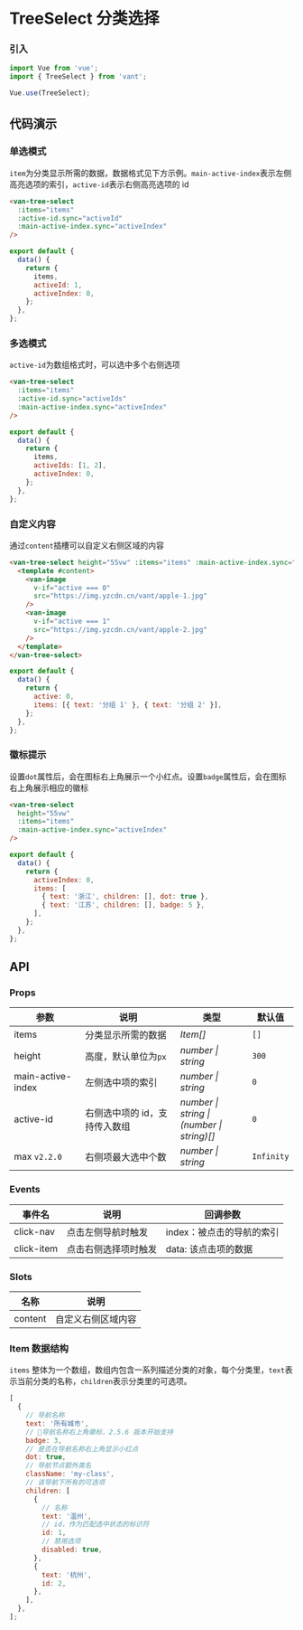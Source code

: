 # TreeSelect 分类选择

### 引入

```js
import Vue from 'vue';
import { TreeSelect } from 'vant';

Vue.use(TreeSelect);
```

## 代码演示

### 单选模式

`item`为分类显示所需的数据，数据格式见下方示例。`main-active-index`表示左侧高亮选项的索引，`active-id`表示右侧高亮选项的 id

```html
<van-tree-select
  :items="items"
  :active-id.sync="activeId"
  :main-active-index.sync="activeIndex"
/>
```

```js
export default {
  data() {
    return {
      items,
      activeId: 1,
      activeIndex: 0,
    };
  },
};
```

### 多选模式

`active-id`为数组格式时，可以选中多个右侧选项

```html
<van-tree-select
  :items="items"
  :active-id.sync="activeIds"
  :main-active-index.sync="activeIndex"
/>
```

```js
export default {
  data() {
    return {
      items,
      activeIds: [1, 2],
      activeIndex: 0,
    };
  },
};
```

### 自定义内容

通过`content`插槽可以自定义右侧区域的内容

```html
<van-tree-select height="55vw" :items="items" :main-active-index.sync="active">
  <template #content>
    <van-image
      v-if="active === 0"
      src="https://img.yzcdn.cn/vant/apple-1.jpg"
    />
    <van-image
      v-if="active === 1"
      src="https://img.yzcdn.cn/vant/apple-2.jpg"
    />
  </template>
</van-tree-select>
```

```js
export default {
  data() {
    return {
      active: 0,
      items: [{ text: '分组 1' }, { text: '分组 2' }],
    };
  },
};
```

### 徽标提示

设置`dot`属性后，会在图标右上角展示一个小红点。设置`badge`属性后，会在图标右上角展示相应的徽标

```html
<van-tree-select
  height="55vw"
  :items="items"
  :main-active-index.sync="activeIndex"
/>
```

```js
export default {
  data() {
    return {
      activeIndex: 0,
      items: [
        { text: '浙江', children: [], dot: true },
        { text: '江苏', children: [], badge: 5 },
      ],
    };
  },
};
```

## API

### Props

| 参数 | 说明 | 类型 | 默认值 |
| --- | --- | --- | --- |
| items | 分类显示所需的数据 | _Item[]_ | `[]` |
| height | 高度，默认单位为`px` | _number \| string_ | `300` |
| main-active-index | 左侧选中项的索引 | _number \| string_ | `0` |
| active-id | 右侧选中项的 id，支持传入数组 | _number \| string \|<br>(number \| string)[]_ | `0` |
| max `v2.2.0` | 右侧项最大选中个数 | _number \| string_ | `Infinity` |

### Events

| 事件名     | 说明                 | 回调参数                  |
| ---------- | -------------------- | ------------------------- |
| click-nav  | 点击左侧导航时触发   | index：被点击的导航的索引 |
| click-item | 点击右侧选择项时触发 | data: 该点击项的数据      |

### Slots

| 名称    | 说明               |
| ------- | ------------------ |
| content | 自定义右侧区域内容 |

### Item 数据结构

`items` 整体为一个数组，数组内包含一系列描述分类的对象，每个分类里，`text`表示当前分类的名称，`children`表示分类里的可选项。

```js
[
  {
    // 导航名称
    text: '所有城市',
    // 导航名称右上角徽标，2.5.6 版本开始支持
    badge: 3,
    // 是否在导航名称右上角显示小红点
    dot: true,
    // 导航节点额外类名
    className: 'my-class',
    // 该导航下所有的可选项
    children: [
      {
        // 名称
        text: '温州',
        // id，作为匹配选中状态的标识符
        id: 1,
        // 禁用选项
        disabled: true,
      },
      {
        text: '杭州',
        id: 2,
      },
    ],
  },
];
```
